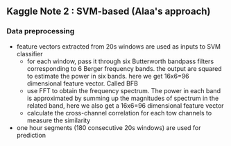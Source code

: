 ## Kaggle Note 2 : SVM-based  (Alaa's approach)

### Data preprocessing

* feature vectors extracted from 20s windows are used as inputs to SVM classifier
  * for each window, pass it through six Butterworth bandpass filters corresponding to 6 Berger frequency bands. the output are squared to estimate the power in six bands. here we get 16x6=96 dimensional feature vector.  Called BFB
  * use FFT to obtain the frequency spectrum. The power in each band is approximated by summing up the magnitudes of spectrum in the related band, here we also get a 16x6=96 dimensional feature vector
  * calculate the cross-channel correlation for each tow channels to measure the similarity
* one hour segments (180 consecutive 20s windows) are used for prediction